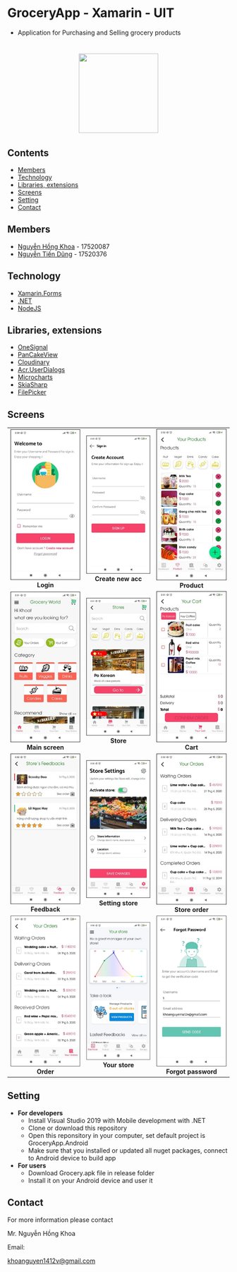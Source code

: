 # GroceryApp - Xamarin - UIT
* Application for Purchasing and Selling grocery products
#

<p align="center">
  <img width="180" height="180" src="https://image.flaticon.com/icons/svg/1205/1205047.svg">
</p>
 
## Contents
* [Members](#members)
* [Technology](#technology)
* [Libraries, extensions](#libraries-extensions)
* [Screens](#screens)
* [Setting](#setting)
* [Contact](#contact)


## Members
* [Nguyễn Hồng Khoa](https://github.com/khoanguyen1412) - 17520087
* [Nguyễn Tiến Dũng](https://github.com/tiendunghk) - 17520376

## Technology
* [Xamarin.Forms](https://dotnet.microsoft.com/apps/xamarin/xamarin-forms)
* [.NET](https://dotnet.microsoft.com/)
* [NodeJS](https://nodejs.org/en/)
## Libraries, extensions
* [OneSignal](https://onesignal.com/)
* [PanCakeView](https://github.com/sthewissen/Xamarin.Forms.PancakeView)
* [Cloudinary](https://cloudinary.com/)
* [Acr.UserDialogs](https://www.nuget.org/packages/Acr.UserDialogs/)
* [Microcharts](https://www.nuget.org/packages/Microcharts/0.8.5-pre)
* [SkiaSharp](https://www.nuget.org/packages/SkiaSharp/)
* [FilePicker](https://www.nuget.org/packages/Xamarin.Plugin.FilePicker/2.1.43-beta)
  
## Screens
||||
|:---:|:---:|:---:|
|![login]<br>__Login__|![create]<br>__Create new acc__|![product]<br>__Product__|
|![mains]<br>__Main screen__|![store]<br>__Store__|![cart]<br>__Cart__|
|![feedback]<br>__Feedback__|![settings]<br>__Setting store__|![sorder]<br>__Store order__|
|![order]<br>__Order__|![ystore]<br>__Your store__| ![forgot]<br>__Forgot password__|

## Setting
* __For developers__
   * Install Visual Studio 2019 with Mobile development with .NET
   * Clone or download this repository
   * Open this reponsitory in your computer, set default project is GroceryApp.Android
   * Make sure that you installed or updated all nuget packages, connect to Android device to build app
* __For users__
   * Download Grocery.apk file in release folder
   * Install it on your Android device and user it
## Contact
For more information please contact

Mr. Nguyễn Hồng Khoa

Email: 

[khoanguyen1412v@gmail.com](mailto:khoanguyen1412v@gmail.com)


[login]: https://github.com/khoanguyen1412/GroceryApp/blob/master/introduction%20images/1.jpg
[create]: https://github.com/khoanguyen1412/GroceryApp/blob/master/introduction%20images/2.jpg
[forgot]: https://github.com/khoanguyen1412/GroceryApp/blob/master/introduction%20images/3.jpg
[mains]: https://github.com/khoanguyen1412/GroceryApp/blob/master/introduction%20images/4.jpg
[store]: https://github.com/khoanguyen1412/GroceryApp/blob/master/introduction%20images/5.jpg
[cart]: https://github.com/khoanguyen1412/GroceryApp/blob/master/introduction%20images/6.jpg
[order]: https://github.com/khoanguyen1412/GroceryApp/blob/master/introduction%20images/7.jpg
[ystore]: https://github.com/khoanguyen1412/GroceryApp/blob/master/introduction%20images/8.jpg
[product]: https://github.com/khoanguyen1412/GroceryApp/blob/master/introduction%20images/9.jpg
[feedback]: https://github.com/khoanguyen1412/GroceryApp/blob/master/introduction%20images/10.jpg
[settings]: https://github.com/khoanguyen1412/GroceryApp/blob/master/introduction%20images/11.jpg
[sorder]: https://github.com/khoanguyen1412/GroceryApp/blob/master/introduction%20images/12.jpg
